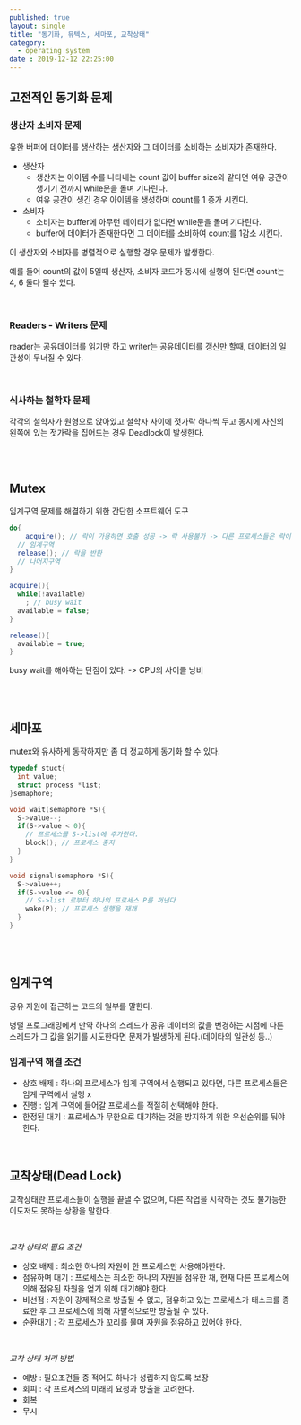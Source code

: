 ```yaml
---
published: true
layout: single
title: "동기화, 뮤텍스, 세마포, 교착상태"
category:
  - operating system
date : 2019-12-12 22:25:00
---
```


## 고전적인 동기화 문제

### 생산자 소비자 문제

유한 버퍼에 데이터를 생산하는 생산자와 그 데이터를 소비하는 소비자가 존재한다.

- 생산자
  - 생산자는 아이템 수를 나타내는 count 값이 buffer size와 같다면 여유 공간이 생기기 전까지 while문을 돌며 기다린다.
  - 여유 공간이 생긴 경우 아이템을 생성하며 count를 1 증가 시킨다.
- 소비자
  - 소비자는 buffer에 아무런 데이터가 없다면 while문을 돌며 기다린다.
  - buffer에 데이터가 존재한다면 그 데이터를 소비하여 count를 1감소 시킨다.

이 생산자와 소비자를 병렬적으로 실행할 경우 문제가 발생한다.

예를 들어 count의 값이 5일때 생산자, 소비자 코드가 동시에 실행이 된다면 count는 4, 6 둘다 될수 있다.

<br/>

### Readers - Writers 문제

reader는 공유데이터를 읽기만 하고 writer는 공유데이터를 갱신만 할때, 데이터의 일관성이 무너질 수 있다.

<br/>

### 식사하는 철학자 문제

각각의 철학자가 원형으로 앉아있고 철학자 사이에 젓가락 하나씩 두고 동시에 자신의 왼쪽에 있는 젓가락을 집어드는 경우 Deadlock이 발생한다.

<br/><br/>

## Mutex

임계구역 문제를 해결하기 위한 간단한 소프트웨어 도구

```java
do{
	acquire(); // 락이 가용하면 호출 성공 -> 락 사용불가 -> 다른 프로세스들은 락이 반환될 때까지 진입 x
  // 임계구역
  release(); // 락을 반환
  // 나머지구역
}

acquire(){
  while(!available)
    ; // busy wait
  available = false;
}

release(){
  available = true;
}
```

busy wait를 해야하는 단점이 있다. -> CPU의 사이클 낭비

<br/>

<br/>



## 세마포

mutex와 유사하게 동작하지만 좀 더 정교하게 동기화 할 수 있다.

```c
typedef stuct{
  int value;
  struct process *list;
}semaphore;

void wait(semaphore *S){
  S->value--;
  if(S->value < 0){
    // 프로세스를 S->list에 추가한다.
    block(); // 프로세스 중지
  }
}

void signal(semaphore *S){
  S->value++;
  if(S->value <= 0){
    // S->list 로부터 하나의 프로세스 P를 꺼낸다
    wake(P); // 프로세스 실행을 재개
  }
}
```

<br/><br/>

## 임계구역

공유 자원에 접근하는 코드의 일부를 말한다.

병렬 프로그래밍에서 만약 하나의 스레드가 공유 데이터의 값을 변경하는 시점에 다른 스레드가 그 값을 읽기를 시도한다면 문제가 발생하게 된다.(데이타의 일관성 등..)

### 임계구역 해결 조건

- 상호 배제 : 하나의 프로세스가 임계 구역에서 실행되고 있다면, 다른 프로세스들은 임계 구역에서 실행 x
- 진행 : 임계 구역에 들어갈 프로세스를 적절히 선택해야 한다.
- 한정된 대기 : 프로세스가 무한으로 대기하는 것을 방지하기 위한 우선순위를 둬야한다.

<br/>

## 교착상태(Dead Lock)

교착상태란 프로세스들이 실행을 끝낼 수 없으며, 다른 작업을 시작하는 것도 불가능한 이도저도 못하는 상황을 말한다.

<br/>

*교착 상태의 필요 조건*

- 상호 배제 : 최소한 하나의 자원이 한 프로세스만 사용해야한다.
- 점유하며 대기 : 프로세스는 최소한 하나의 자원을 점유한 채, 현재 다른 프로세스에 의해 점유된 자원을 얻기 위해 대기해야 한다.
- 비선점 : 자원이 강제적으로 방출될 수 없고, 점유하고 있는 프로세스가 태스크를 종료한 후 그 프로세스에 의해 자발적으로만 방출될 수 있다.
- 순환대기 : 각 프로세스가 꼬리를 물며 자원을 점유하고 있어야 한다.

<br/>

*교착 상태 처리 방법*

- 예방 : 필요조건들 중 적어도 하나가 성립하지 않도록 보장
- 회피 : 각 프로세스의 미래의 요청과 방출을 고려한다.
- 회복
- 무시